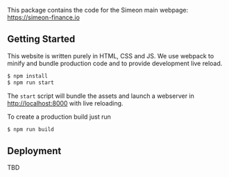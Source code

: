This package contains the code for the Simeon main webpage: https://simeon-finance.io

## Getting Started

This website is written purely in HTML, CSS and JS. We use webpack to minify and bundle production code and to provide development live reload.

```bash
$ npm install
$ npm run start
```

The `start` script will bundle the assets and launch a webserver in [http://localhost:8000](http://localhost:8000) with live reloading.

To create a production build just run

```bash
$ npm run build
```

## Deployment

TBD
